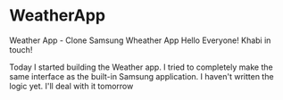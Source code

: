 # WeatherApp
Weather App - Clone Samsung Wheather App
Hello Everyone! Khabi in touch!

Today I started building the Weather app.
I tried to completely make the same interface as the built-in Samsung application. I haven't written the logic yet. I'll deal with it tomorrow
